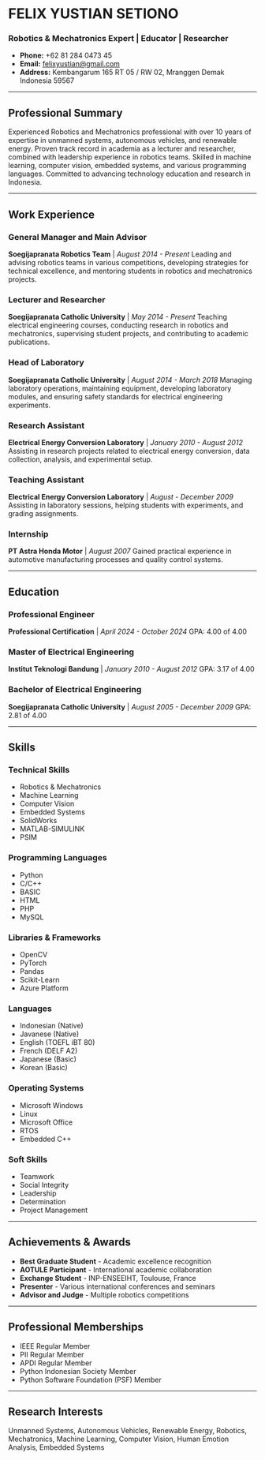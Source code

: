 # FELIX YUSTIAN SETIONO
### Robotics & Mechatronics Expert | Educator | Researcher

* **Phone:** +62 81 284 0473 45
* **Email:** felixyustian@gmail.com
* **Address:** Kembangarum 165 RT 05 / RW 02, Mranggen Demak Indonesia 59567

---

## Professional Summary
Experienced Robotics and Mechatronics professional with over 10 years of expertise in unmanned systems, autonomous vehicles, and renewable energy. Proven track record in academia as a lecturer and researcher, combined with leadership experience in robotics teams. Skilled in machine learning, computer vision, embedded systems, and various programming languages. Committed to advancing technology education and research in Indonesia.

---

## Work Experience

### General Manager and Main Advisor
**Soegijapranata Robotics Team** | *August 2014 - Present*
Leading and advising robotics teams in various competitions, developing strategies for technical excellence, and mentoring students in robotics and mechatronics projects.

### Lecturer and Researcher
**Soegijapranata Catholic University** | *May 2014 - Present*
Teaching electrical engineering courses, conducting research in robotics and mechatronics, supervising student projects, and contributing to academic publications.

### Head of Laboratory
**Soegijapranata Catholic University** | *August 2014 - March 2018*
Managing laboratory operations, maintaining equipment, developing laboratory modules, and ensuring safety standards for electrical engineering experiments.

### Research Assistant
**Electrical Energy Conversion Laboratory** | *January 2010 - August 2012*
Assisting in research projects related to electrical energy conversion, data collection, analysis, and experimental setup.

### Teaching Assistant
**Electrical Energy Conversion Laboratory** | *August - December 2009*
Assisting in laboratory sessions, helping students with experiments, and grading assignments.

### Internship
**PT Astra Honda Motor** | *August 2007*
Gained practical experience in automotive manufacturing processes and quality control systems.

---

## Education

### Professional Engineer
**Professional Certification** | *April 2024 - October 2024*
GPA: 4.00 of 4.00

### Master of Electrical Engineering
**Institut Teknologi Bandung** | *January 2010 - August 2012*
GPA: 3.17 of 4.00

### Bachelor of Electrical Engineering
**Soegijapranata Catholic University** | *August 2005 - December 2009*
GPA: 2.81 of 4.00

---

## Skills

### Technical Skills
* Robotics & Mechatronics
* Machine Learning
* Computer Vision
* Embedded Systems
* SolidWorks
* MATLAB-SIMULINK
* PSIM

### Programming Languages
* Python
* C/C++
* BASIC
* HTML
* PHP
* MySQL

### Libraries & Frameworks
* OpenCV
* PyTorch
* Pandas
* Scikit-Learn
* Azure Platform

### Languages
* Indonesian (Native)
* Javanese (Native)
* English (TOEFL iBT 80)
* French (DELF A2)
* Japanese (Basic)
* Korean (Basic)

### Operating Systems
* Microsoft Windows
* Linux
* Microsoft Office
* RTOS
* Embedded C++

### Soft Skills
* Teamwork
* Social Integrity
* Leadership
* Determination
* Project Management

---

## Achievements & Awards
* **Best Graduate Student** - Academic excellence recognition
* **AOTULE Participant** - International academic collaboration
* **Exchange Student** - INP-ENSEEIHT, Toulouse, France
* **Presenter** - Various international conferences and seminars
* **Advisor and Judge** - Multiple robotics competitions

---

## Professional Memberships
* IEEE Regular Member
* PII Regular Member
* APDI Regular Member
* Python Indonesian Society Member
* Python Software Foundation (PSF) Member

---

## Research Interests
Unmanned Systems, Autonomous Vehicles, Renewable Energy, Robotics, Mechatronics, Machine Learning, Computer Vision, Human Emotion Analysis, Embedded Systems
